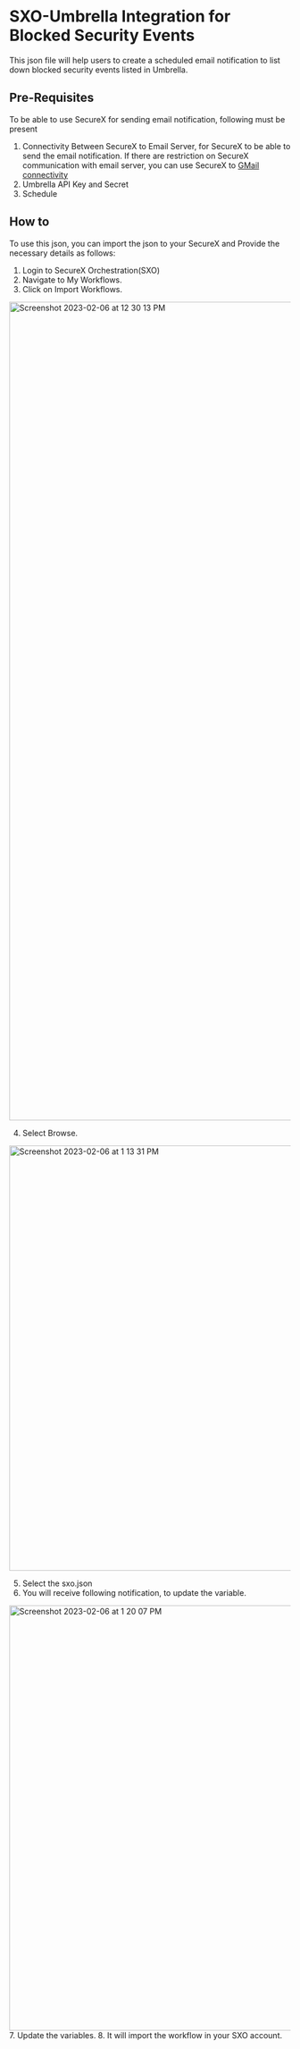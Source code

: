 # SXO-Umbrella Integration for Blocked Security Events

This json file will help users to create a scheduled email notification to list down blocked security events listed in Umbrella. 

## Pre-Requisites

To be able to use SecureX for sending email notification, following must be present

1. Connectivity Between SecureX to Email Server, for SecureX to be able to send the email notification. If there are restriction on SecureX communication with email server, you can use SecureX to [GMail connectivity](https://docs.securex.security.cisco.com/Orchestration-Help/Content/targets-smtp.html)
2. Umbrella API Key and Secret
3. Schedule

## How to 

To use this json, you can import the json to your SecureX and Provide the necessary details as follows:

1. Login to SecureX Orchestration(SXO)
2. Navigate to My Workflows.
3. Click on Import Workflows.

<img width="1465" alt="Screenshot 2023-02-06 at 12 30 13 PM" src="https://user-images.githubusercontent.com/58934092/216904287-41699d94-865d-4935-b85d-32f753c350f7.png">

4. Select Browse.

<img width="761" alt="Screenshot 2023-02-06 at 1 13 31 PM" src="https://user-images.githubusercontent.com/58934092/216913453-9f26d4c0-e758-4a97-a730-5975cd5a09c4.png">

5. Select the sxo.json 
6. You will receive following notification, to update the variable.
<img width="761" alt="Screenshot 2023-02-06 at 1 20 07 PM" src="https://user-images.githubusercontent.com/58934092/216914662-c3b06eb8-f0db-487a-9cfa-ec2a5f28fe2f.png">
7. Update the variables.
8. It will import the workflow in your SXO account.

